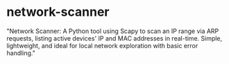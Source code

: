 # network-scanner
"Network Scanner: A Python tool using Scapy to scan an IP range via ARP requests, listing active devices' IP and MAC addresses in real-time. Simple, lightweight, and ideal for local network exploration with basic error handling."
